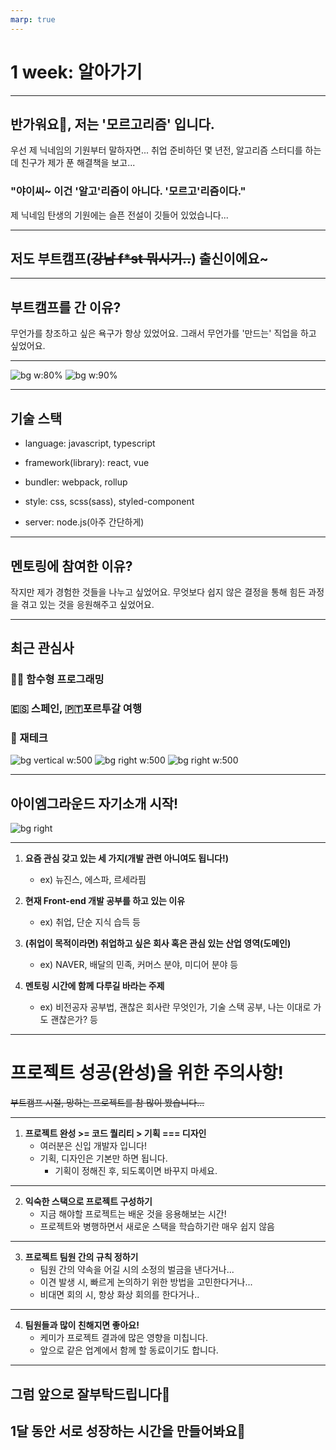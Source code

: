 ```yaml
---
marp: true
---
```


# 1 week: 알아가기

---

## 반가워요👋, 저는 '모르고리즘' 입니다.

우선 제 닉네임의 기원부터 말하자면...
취업 준비하던 몇 년전, 알고리즘 스터디를 하는데
친구가 제가 푼 해결책을 보고...

### "야이씨~ 이건 '알고'리즘이 아니다. '모르고'리즘이다."

제 닉네임 탄생의 기원에는 슬픈 전설이 깃들어 있었습니다...

---


## 저도 부트캠프(~~강남 f*st 뭐시기..~~) 출신이에요~

---
## 부트캠프를 간 이유?
무언가를 창조하고 싶은 욕구가 항상 있었어요.
그래서 무언가를 '만드는' 직업을 하고 싶었어요.

---
![bg w:80%](../../../../attachments/2023-01-04-19-02-27.png)
![bg w:90%](../../../../attachments/2023-01-04-18-35-40.png)

---
## 기술 스택
- language: javascript, typescript
- framework(library): react, vue

- bundler: webpack, rollup
- style: css, scss(sass), styled-component
- server:  node.js(아주 간단하게)
---
## 멘토링에 참여한 이유?
작지만 제가 경험한 것들을 나누고 싶었어요.
무엇보다 쉽지 않은 결정을 통해 힘든 과정을 겪고 있는 것을 응원해주고 싶었어요.



---


## 최근 관심사

### 👨‍💻 함수형 프로그래밍
### 🇪🇸 스페인, 🇵🇹포르투갈 여행
### 💸 재테크

![bg vertical w:500](../../../../attachments/2023-01-06-14-05-22.png)
![bg right w:500](../../../../attachments/2023-01-06-14-40-27.png)
![bg right w:500](../../../../attachments/2023-01-06-14-07-49.png)


---

## 아이엠그라운드 자기소개 시작!

![bg right](../../../../attachments/2023-01-04-18-16-30.png)

---
1. **요즘 관심 갖고 있는 세 가지(개발 관련 아니여도 됩니다!)**
   - ex) 뉴진스, 에스파, 르세라핌 

2. **현재 Front-end 개발 공부를 하고 있는 이유**
   - ex) 취업, 단순 지식 습득 등 

3. **(취업이 목적이라면) 취업하고 싶은 회사 혹은 관심 있는 산업 영역(도메인)**
   - ex) NAVER, 배달의 민족, 커머스 분야, 미디어 분야 등
4. **멘토링 시간에 함께 다루길 바라는 주제**
   - ex) 비전공자 공부법, 괜찮은 회사란 무엇인가, 기술 스택 공부, 나는 이대로 가도 괜찮은가? 등

---
# 프로젝트 성공(완성)을 위한 주의사항!
~~부트캠프 시절, 망하는 프로젝트를 참 많이 봤습니다...~~

---
1. **프로젝트 완성 >= 코드 퀄리티 > 기획 === 디자인**
   -  여러분은 신입 개발자 입니다!
   - 기획, 디자인은 기본만 하면 됩니다.
     - 기획이 정해진 후, 되도록이면 바꾸지 마세요. 

--- 

2. **익숙한 스택으로 프로젝트 구성하기**
   - 지금 해야할 프로젝트는 배운 것을 응용해보는 시간!
   - 프로젝트와 병행하면서 새로운 스택을 학습하기란 매우 쉽지 않음

___

3. **프로젝트 팀원 간의 규칙 정하기**
   - 팀원 간의 약속을 어길 시의 소정의 벌금을 낸다거나...
   - 이견 발생 시, 빠르게 논의하기 위한 방법을 고민한다거나... 
   - 비대면 회의 시, 항상 화상 회의를 한다거나..

---

4. **팀원들과 많이 친해지면 좋아요!**
   - 케미가 프로젝트 결과에 많은 영향을 미칩니다.
   - 앞으로 같은 업계에서 함께 할 동료이기도 합니다.

--- 

## 그럼 앞으로 잘부탁드립니다🙏
## 1달 동안 서로 성장하는 시간을 만들어봐요🚀


